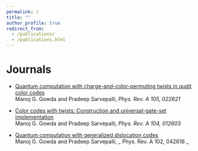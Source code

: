 ```yaml
---
permalink: /
title: ""
author_profile: true
redirect_from: 
  - /publications/
  - /publications.html
---
```


Journals
======
* [Quantum computation with charge-and-color-permuting twists in qudit color codes](https://journals.aps.org/pra/abstract/10.1103/PhysRevA.105.022621) <br /> Manoj G. Gowda and Pradeep Sarvepalli, _Phys. Rev. A 105, 022621_

* [Color codes with twists: Construction and universal-gate-set implementation](https://journals.aps.org/pra/abstract/10.1103/PhysRevA.104.012603) <br /> Manoj G. Gowda and Pradeep Sarvepalli, _Phys. Rev. A 104, 012603_

* [Quantum computation with generalized dislocation codes](https://journals.aps.org/pra/abstract/10.1103/PhysRevA.102.042616) <br /> Manoj G. Gowda and Pradeep Sarvepalli, _ Phys. Rev. A 102, 042616 _
  
